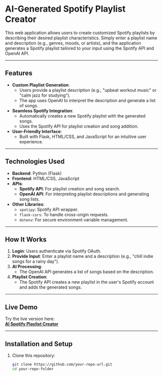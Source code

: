 # AI-Generated Spotify Playlist Creator

This web application allows users to create customized Spotify playlists by describing their desired playlist characteristics. Simply enter a playlist name and description (e.g., genres, moods, or artists), and the application generates a Spotify playlist tailored to your input using the Spotify API and OpenAI API.

---

## Features
- **Custom Playlist Generation**:
  - Users provide a playlist description (e.g., "upbeat workout music" or "calm jazz for studying").
  - The app uses OpenAI to interpret the description and generate a list of songs.
- **Seamless Spotify Integration**:
  - Automatically creates a new Spotify playlist with the generated songs.
  - Uses the Spotify API for playlist creation and song addition.
- **User-Friendly Interface**:
  - Built with Flask, HTML/CSS, and JavaScript for an intuitive user experience.

---

## Technologies Used
- **Backend**: Python (Flask)
- **Frontend**: HTML/CSS, JavaScript
- **APIs**:
  - **Spotify API**: For playlist creation and song search.
  - **OpenAI API**: For interpreting playlist descriptions and generating song lists.
- **Other Libraries**:
  - `spotipy`: Spotify API wrapper.
  - `flask-cors`: To handle cross-origin requests.
  - `dotenv`: For secure environment variable management.

---

## How It Works
1. **Login**: Users authenticate via Spotify OAuth.
2. **Provide Input**: Enter a playlist name and a description (e.g., "chill indie songs for a rainy day").
3. **AI Processing**:
   - The OpenAI API generates a list of songs based on the description.
4. **Playlist Creation**:
   - The Spotify API creates a new playlist in the user's Spotify account and adds the generated songs.

---

## Live Demo
Try the live version here:  
[**AI Spotify Playlist Creator**]("https://ai-playlist-app.onrender.com/generate_playlist")

---

## Installation and Setup
1. Clone this repository:
   ```bash
   git clone https://github.com/your-repo-url.git
   cd your-repo-folder
